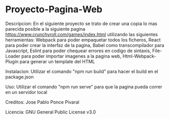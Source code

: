 # Proyecto-Pagina-Web

Descripcion:
En el siguiente proyecto se trato de crear una copia lo mas parecida posible a la siguiente pagina 
https://www.crunchyroll.com/games/index.html 
utilizando las siguientes herramientas:
Webpack para poder empaquetar todos los ficheros,
React para poder crear la interfaz de la pagina,
Babel como transcompilador para Javascript,
Eslint para poder chequear errores en codigo de sintaxis,
File-Loader para poder importar imagenes a la pagina web,
Html-Webpack-Plugin para generar un template del HTML

Instalacion:
Utilizar el comando "npm run build" para hacer el build en el package.json

Uso: 
Utilizar el comando "npm run serve" para que la pagina pueda correr en un servidor local

Creditos: 
Jose Pablo Ponce Pivaral

Licencia:
GNU General Public License v3.0
